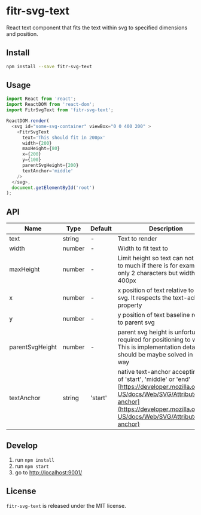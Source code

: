 # fitr-svg-text

React text component that fits the text within svg to specified dimensions and position.

## Install

```bash
npm install --save fitr-svg-text
```

## Usage

````js
import React from 'react';
import ReactDOM from 'react-dom';
import FitrSvgText from 'fitr-svg-text';

ReactDOM.render(
  <svg id="some-svg-container" viewBox="0 0 400 200" >
    <FitrSvgText
      text='This should fit in 200px'
      width={200}
      maxHeight={80}
      x={200}
      y={100}
      parentSvgHeight={200}
      textAnchor='middle'
    />
  </svg>,
  document.getElementById('root')
);
`````

## API

| Name         | Type    | Default | Description |
| ------------ | ------- | ------- | ----------- |
| text | string | - | Text to render |
| width | number | - | Width to fit text to |
| maxHeight | number | - | Limit height so text can not grow to much if there is for example only 2 characters but width is 400px |
| x | number | - | x position of text relative to parent svg. It respects the text-achor property |
| y | number | - | y position of text baseline relative to parent svg |
| parentSvgHeight | number | - | parent svg height is unfortunately required for positioning to work. This is implementation detail that should be maybe solved in better way |
| textAnchor | string | 'start' | native text-anchor accepting one of 'start', 'middle' or 'end' [https://developer.mozilla.org/en-US/docs/Web/SVG/Attribute/text-anchor](https://developer.mozilla.org/en-US/docs/Web/SVG/Attribute/text-anchor) |

## Develop

1. run `npm install`
2. run `npm start`
3. go to [http://localhost:9001/](http://localhost:9001/)

## License

`fitr-svg-text` is released under the MIT license.